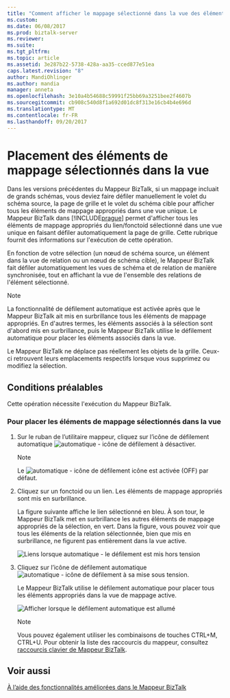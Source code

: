 ```yaml
---
title: "Comment afficher le mappage sélectionné dans la vue des éléments | Documents Microsoft"
ms.custom: 
ms.date: 06/08/2017
ms.prod: biztalk-server
ms.reviewer: 
ms.suite: 
ms.tgt_pltfrm: 
ms.topic: article
ms.assetid: 3e287b22-5738-428a-aa35-cced877e51ea
caps.latest.revision: "8"
author: MandiOhlinger
ms.author: mandia
manager: anneta
ms.openlocfilehash: 3e10a4b54688c59991f25bb69a3251bee2f4607b
ms.sourcegitcommit: cb908c540d8f1a692d01dc8f313e16cb4b4e696d
ms.translationtype: MT
ms.contentlocale: fr-FR
ms.lasthandoff: 09/20/2017
---
```

# <a name="how-to-bring-selected-map-items-in-view"></a>Placement des éléments de mappage sélectionnés dans la vue
Dans les versions précédentes du Mappeur BizTalk, si un mappage incluait de grands schémas, vous deviez faire défiler manuellement le volet du schéma source, la page de grille et le volet du schéma cible pour afficher tous les éléments de mappage appropriés dans une vue unique. Le Mappeur BizTalk dans [!INCLUDE[prague](../includes/prague-md.md)] permet d'afficher tous les éléments de mappage appropriés du lien/fonctoid sélectionné dans une vue unique en faisant défiler automatiquement la page de grille. Cette rubrique fournit des informations sur l'exécution de cette opération.  
  
 En fonction de votre sélection (un nœud de schéma source, un élément dans la vue de relation ou un nœud de schéma cible), le Mappeur BizTalk fait défiler automatiquement les vues de schéma et de relation de manière synchronisée, tout en affichant la vue de l'ensemble des relations de l'élément sélectionné.  
  
> [!NOTE]
>  La fonctionnalité de défilement automatique est activée après que le Mappeur BizTalk ait mis en surbrillance tous les éléments de mappage appropriés. En d'autres termes, les éléments associés à la sélection sont d'abord mis en surbrillance, puis le Mappeur BizTalk utilise le défilement automatique pour placer les éléments associés dans la vue.  
  
 Le Mappeur BizTalk ne déplace pas réellement les objets de la grille. Ceux-ci retrouvent leurs emplacements respectifs lorsque vous supprimez ou modifiez la sélection.  
  
## <a name="prerequisites"></a>Conditions préalables  
 Cette opération nécessite l'exécution du Mappeur BizTalk.  
  
### <a name="to-bring-the-selected-map-items-in-view"></a>Pour placer les éléments de mappage sélectionnés dans la vue  
  
1.  Sur le ruban de l’utilitaire mappeur, cliquez sur l’icône de défilement automatique ![automatique &#45; icône de défilement](../core/media/mapper-intelliscroll.gif "Mapper_IntelliScroll") à désactiver.  
  
    > [!NOTE]
    >  Le ![automatique &#45; icône de défilement](../core/media/mapper-intelliscroll.gif "Mapper_IntelliScroll") icône est activée (OFF) par défaut.  
  
2.  Cliquez sur un fonctoid ou un lien. Les éléments de mappage appropriés sont mis en surbrillance.  
  
     La figure suivante affiche le lien sélectionné en bleu. À son tour, le Mappeur BizTalk met en surbrillance les autres éléments de mappage appropriés de la sélection, en vert. Dans la figure, vous pouvez voir que tous les éléments de la relation sélectionnée, bien que mis en surbrillance, ne figurent pas entièrement dans la vue active.  
  
     ![Liens lorsque automatique &#45; le défilement est mis hors tension](../core/media/autoscroll-switchoff.gif "AutoScroll_SwitchOff")  
  
3.  Cliquez sur l’icône de défilement automatique ![automatique &#45; icône de défilement](../core/media/mapper-intelliscroll.gif "Mapper_IntelliScroll") à sa mise sous tension.  
  
     Le Mappeur BizTalk utilise le défilement automatique pour placer tous les éléments appropriés dans la vue de mappage active.  
  
     ![Afficher lorsque le défilement automatique est allumé](../core/media/autoscroll-switchon.gif "AutoScroll_SwitchOn")  
  
    > [!NOTE]
    >  Vous pouvez également utiliser les combinaisons de touches CTRL+M, CTRL+U. Pour obtenir la liste des raccourcis du mappeur, consultez [raccourcis clavier de Mappeur BizTalk](../core/biztalk-mapper-keyboard-shortcuts.md).  
  
## <a name="see-also"></a>Voir aussi  
 [À l’aide des fonctionnalités améliorées dans le Mappeur BizTalk](../core/using-enhanced-features-in-biztalk-mapper.md)